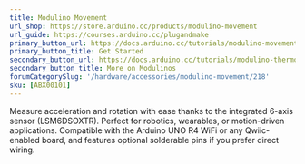 ```yaml
---
title: Modulino Movement
url_shop: https://store.arduino.cc/products/modulino-movement
url_guide: https://courses.arduino.cc/plugandmake
primary_button_url: https://docs.arduino.cc/tutorials/modulino-movement/how-movement/
primary_button_title: Get Started
secondary_button_url: https://docs.arduino.cc/tutorials/modulino-thermo/how-general/
secondary_button_title: More on Modulinos
forumCategorySlug: '/hardware/accessories/modulino-movement/218'
sku: [ABX00101]
---
```


Measure acceleration and rotation with ease thanks to the integrated 6-axis sensor (LSM6DSOXTR). Perfect for robotics, wearables, or motion-driven applications. Compatible with the Arduino UNO R4 WiFi or any Qwiic-enabled board, and features optional solderable pins if you prefer direct wiring.
